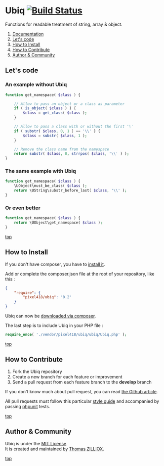 Ubiq [![Build Status](https://secure.travis-ci.org/Pixel418/Ubiq.png)](http://travis-ci.org/Pixel418/Ubiq)
======

Functions for readable treatment of string, array & object.

1. [Documentation](https://github.com/Pixel418/Ubiq/blob/master/doc/index.md#readme)
2. [Let's code](#lets-code)
3. [How to Install](#how-to-install)
4. [How to Contribute](#how-to-contribute)
5. [Author & Community](#author--community)



Let's code
-------- 

### An example without Ubiq 

```php
function get_namespace( $class ) {

	// Allow to pass an object or a class as parameter
	if ( is_object( $class ) ) {
		$class = get_class( $class );
	}

	// Allow to pass a class with or without the first '\'
	if ( substr( $class, 0, 1 ) == '\\' ) {
		$class = substr( $class, 1 );
	}

	// Remove the class name from the namespace
	return substr( $class, 0, strrpos( $class, '\\' ) );
}
```

### The same example with Ubiq 

```php
function get_namespace( $class ) {
	\UObject\must_be_class( $class );
	return \UString\substr_before_last( $class, '\\' );
}
```

### Or even better

```php
function get_namespace( $class ) {
	return \UObject\get_namespace( $class );
}
```

[top](#readme)



How to Install
--------

If you don't have composer, you have to [install it](http://getcomposer.org/doc/01-basic-usage.md#installation).

Add or complete the composer.json file at the root of your repository, like this :

```json
{
    "require": {
        "pixel418/ubiq": "0.2"
    }
}
```

Ubiq can now be [downloaded via composer](http://getcomposer.org/doc/01-basic-usage.md#installing-dependencies).

The last step is to include Ubiq in your PHP file :

```php
require_once( './vendor/pixel418/ubiq/ubiq/Ubiq.php' );
```

[top](#readme)



How to Contribute
--------

1. Fork the Ubiq repository
2. Create a new branch for each feature or improvement
3. Send a pull request from each feature branch to the **develop** branch

If you don't know much about pull request, you can read [the Github article](https://help.github.com/articles/using-pull-requests).

All pull requests must follow this particular [style guide](https://github.com/Pixel418/Style_Guide) and accompanied by passing [phpunit](https://github.com/sebastianbergmann/phpunit/) tests.

[top](#readme)



Author & Community
--------

Ubiq is under the [MIT License](http://opensource.org/licenses/MIT).  
It is created and maintained by [Thomas ZILLIOX](http://zilliox.me).

[top](#readme)
